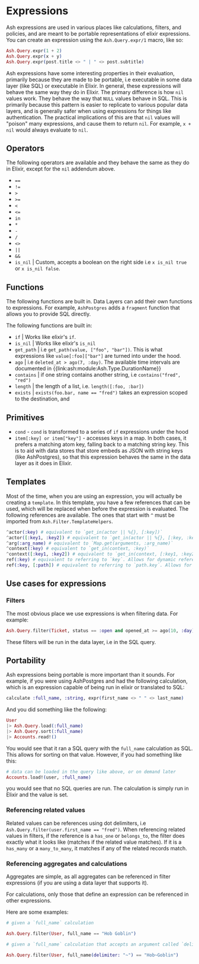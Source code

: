 # Expressions

Ash expressions are used in various places like calculations, filters, and policies, and are meant to be portable representations of elixir expressions. You can create an expression using the `Ash.Query.expr/1` macro, like so:

```elixir
Ash.Query.expr(1 + 2)
Ash.Query.expr(x + y)
Ash.Query.expr(post.title <> " | " <> post.subtitle)
```

Ash expressions have some interesting properties in their evaluation, primarily because they are made to be portable, i.e executable in some data layer (like SQL) or executable in Elixir. In general, these expressions will behave the same way they do in Elixir. The primary difference is how `nil` values work. They behave the way that `NULL` values behave in SQL. This is primarily because this pattern is easier to replicate to various popular data layers, and is generally safer when using expressions for things like authentication. The practical implications of this are that `nil` values will "poison" many expressions, and cause them to return `nil`. For example, `x + nil` would always evaluate to `nil`.

## Operators

The following operators are available and they behave the same as they do in Elixir, except for the `nil` addendum above.

- `==`
- `!=`
- `>`
- `>=`
- `<`
- `<=`
- `in`
- `*`
- `-`
- `/`
- `<>`
- `||`
- `&&`
- `is_nil` | Custom, accepts a boolean on the right side i.e `x is_nil true` or `x is_nil false`.

## Functions

The following functions are built in. Data Layers can add their own functions to expressions. For example, `AshPostgres` adds a `fragment` function that allows you to provide SQL directly.

The following functions are built in:

- `if` | Works like elixir's `if`.
- `is_nil` | Works like elixir's `is_nil`
- `get_path` | i.e `get_path(value, ["foo", "bar"])`. This is what expressions like `value[:foo]["bar"]` are turned into under the hood.
- `ago` | i.e `deleted_at > ago(7, :day)`. The available time intervals are documented in {{link:ash:module:Ash.Type.DurationName}}
- `contains` | if one string contains another string, i.e `contains("fred", "red")`
- `length` | the length of a list, i.e. `length([:foo, :bar])`
- `exists` | `exists(foo.bar, name == "fred")` takes an expression scoped to the destination, and 

## Primitives

- `cond` - `cond` is transformed to a series of `if` expressions under the hood
- `item[:key] or item["key"]` - accesses keys in a map. In both cases, it prefers a matching atom key, falling back to a matching string key. This is to aid with data stores that store embeds as JSON with string keys (like AshPostgres), so that this expression behaves the same in the data layer as it does in Elixir.

## Templates

Most of the time, when you are using an expression, you will actually be creating a `template`. In this template, you have a few references that can be used, which will be replaced when before the expression is evaluated. The following references are available. The ones that start with `^` must be imported from `Ash.Filter.TemplateHelpers`.

```elixir
^actor(:key) # equivalent to `get_in(actor || %{}, [:key])`
^actor([:key1, :key2]) # equivalent to `get_in(actor || %{}, [:key, :key2])`
^arg(:arg_name) # equivalent to `Map.get(arguments, :arg_name)`
^context(:key) # equivalent to `get_in(context, :key)`
^context([:key1, :key2]) # equivalent to `get_in(context, [:key1, :key2])`
ref(:key) # equivalent to referring to `key`. Allows for dynamic references
ref(:key, [:path]) # equivalent to referring to `path.key`. Allows for dynamic references with dynamic (or static) paths.
```

## Use cases for expressions

### Filters

The most obvious place we use expressions is when filtering data. For example:

```elixir
Ash.Query.filter(Ticket, status == :open and opened_at >= ago(10, :day))
```

These filters will be run in the data layer, i.e in the SQL query.

## Portability

Ash expressions being portable is more important than it sounds. For example, if you were using AshPostgres and had the following calculation, which is an expression capable of being run in elixir or translated to SQL:

```elixir
calculate :full_name, :string, expr(first_name <> " " <> last_name)
```

And you did something like the following:

```elixir
User
|> Ash.Query.load(:full_name)
|> Ash.Query.sort(:full_name)
|> Accounts.read!()
```

You would see that it ran a SQL query with the `full_name` calculation as SQL. This allows for sorting on that value. However, if you had something like this:

```elixir
# data can be loaded in the query like above, or on demand later
Accounts.load!(user, :full_name)
```

you would see that no SQL queries are run. The calculation is simply run in Elixir and the value is set.

### Referencing related values

Related values can be references using dot delimiters, i.e `Ash.Query.filter(user.first_name == "fred")`.
When referencing related values in filters, if the reference is a `has_one` or `belongs_to`, the filter does exactly what it looks like (matches if the related value matches). If it is a `has_many` or a `many_to_many`, it matches if any of the related records match.

### Referencing aggregates and calculations

Aggregates are simple, as all aggregates can be referenced in filter expressions (if you are using a data layer that supports it).

For calculations, only those that define an expression can be referenced in other expressions.

Here are some examples:

```elixir
# given a `full_name` calculation

Ash.Query.filter(User, full_name == "Hob Goblin")

# given a `full_name` calculation that accepts an argument called `delimiter`

Ash.Query.filter(User, full_name(delimiter: "~") == "Hob~Goblin")
```